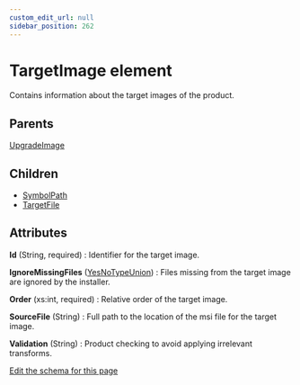 ```yaml
---
custom_edit_url: null
sidebar_position: 262
---
```

# TargetImage element
Contains information about the target images of the product.

## Parents
[UpgradeImage](upgradeimage.md)

## Children
* [SymbolPath](symbolpath.md) 
* [TargetFile](targetfile.md) 

## Attributes
**Id** (String, required)
  : Identifier for the target image.

**IgnoreMissingFiles** ([YesNoTypeUnion](yesnotype.md 'Values of this type will either be "yes"/"true" or "no"/"false".'))
  : Files missing from the target image are ignored by the installer.

**Order** (xs:int, required)
  : Relative order of the target image.

**SourceFile** (String)
  : Full path to the location of the msi file for the target image.

**Validation** (String)
  : Product checking to avoid applying irrelevant transforms.


[Edit the schema for this page](https://github.com/wixtoolset/web/blob/master/src/xsd4/wix.xsd)